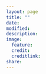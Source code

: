 ```yaml
---
layout: page
title: ""
date: 
modified:
description:
image:
  feature:
  credit:
  creditlink:
share:
---
```


